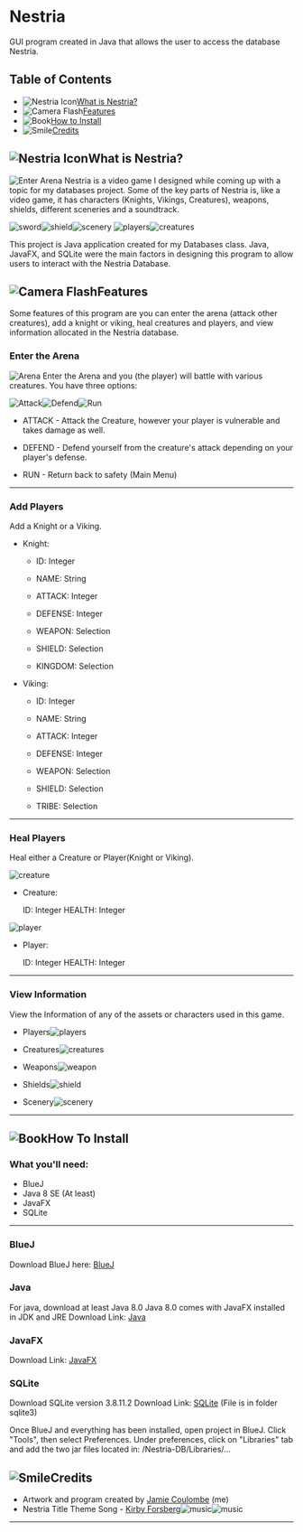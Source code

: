 # Nestria

GUI program created in Java that allows the user to access the database Nestria.

## Table of Contents

- ![Nestria Icon](/application/Images/NestriaIcon.png)[What is Nestria?](#what-is-nestria?)
- ![Camera Flash](/application/Images/lightbulb.png)[Features](#Features)
- ![Book](/application/Images/book.png)[How to Install](#how-to-install)
- ![Smile](/application/Images/smile.png)[Credits](#credits)

## ![Nestria Icon](/application/Images/NestriaIcon.png)What is Nestria? <a name = "what-is-nestria?"></a>
![Enter Arena](/application/Images/arena.png "Enter Arena Scene")
Nestria is a video game I designed while coming up with a topic for my databases project. Some of the key parts of Nestria is, like a video game, it has characters (Knights, Vikings, Creatures), weapons, shields, different sceneries and a soundtrack. 

![sword](/application/Images/sword.png)![shield](/application/Images/shield.png)![scenery](/application/Images/Dracotopia.png)
![players](/application/Images/player.png)![creatures](/application/Images/Creatures.png) 

This project is Java application created for my Databases class. Java, JavaFX, and SQLite were the main factors in designing this program to allow users to interact with the Nestria Database. 

## ![Camera Flash](/application/Images/lightbulb.png)Features <a name = "Features"> </a>
Some features of this program are you can enter the arena (attack other creatures), add a knight or viking, heal creatures and players, and view information allocated in the Nestria database. 

### Enter the Arena
![Arena](/application/Images/arena2.PNG)
Enter the Arena and you (the player) will battle with various creatures. You have three options:

![Attack](/application/Images/attack.PNG)![Defend](/application/Images/defend.PNG)![Run](/application/Images/runaway.PNG)

* ATTACK - Attack the Creature, however your player is vulnerable and takes damage as well.

* DEFEND - Defend yourself from the creature's attack depending on your player's defense. 

* RUN - Return back to safety 
(Main Menu)

----------------------------------------------------------------------------------------------------------------------------------------
### Add Players
Add a Knight or a Viking.

* Knight: 

	- ID: Integer

	- NAME: String

	- ATTACK: Integer

	- DEFENSE: Integer

	- WEAPON: Selection

	- SHIELD: Selection

	- KINGDOM: Selection

* Viking:
 
	- ID: Integer

	- NAME: String

	- ATTACK: Integer

	- DEFENSE: Integer

	- WEAPON: Selection

	- SHIELD: Selection

	- TRIBE: Selection
----------------------------------------------------------------------------------------------------------------------------------------
### Heal Players
Heal either a Creature or Player(Knight or Viking).

![creature](/application/Images/creature2.png) 
* Creature:

	ID: Integer
	HEALTH: Integer
	
![player](/application/Images/player2.png) 
* Player:

	ID: Integer
	HEALTH: Integer

----------------------------------------------------------------------------------------------------------------------------------------
### View Information
View the Information of any of the assets or characters used in this game. 

* Players![players](/application/Images/player.png) 

* Creatures![creatures](/application/Images/Creatures.png) 

* Weapons![weapon](/application/Images/weapon2.png) 

* Shields![shield](/application/Images/shield2.png) 

* Scenery![scenery](/application/Images/scenery.png) 
----------------------------------------------------------------------------------------------------------------------------------------

## ![Book](/application/Images/book.png)How To Install <a name = "how-to-install"> </a>
### What you'll need:
- BlueJ
- Java 8 SE (At least)
- JavaFX
- SQLite
----------------------------------------------------------------------------------------------------------------------------------------

### BlueJ
Download BlueJ here: [BlueJ](https://bluej.org/)

### Java
For java, download at least Java 8.0
Java 8.0 comes with JavaFX installed in JDK and JRE
Download Link: [Java](https://www.oracle.com/technetwork/java/javase/downloads/jre8-downloads-2133155.html)

### JavaFX
Download Link: [JavaFX](https://www.oracle.com/java/technologies/javafx2-archive-downloads.html)

### SQLite
Download SQLite version 3.8.11.2
Download Link: [SQLite](https://www.dropbox.com/sh/iyilxtepgswpdlm/AADmYlJ4QRYWn_eo9u4fPn0Aa?dl=0) (File is in folder sqlite3)

Once BlueJ and everything has been installed, open project in BlueJ. Click "Tools", then select Preferences. Under preferences, click on "Libraries" tab and add the two jar files located in: /Nestria-DB/Libraries/...

## ![Smile](/application/Images/smile.png)Credits <a name = "credits"> </a>
- Artwork and program created by [Jamie Coulombe](https://github.com/jcoolu) (me)
- Nestria Title Theme Song - [Kirby Forsberg](https://github.com/OtherKirby)![music](/application/Images/music.png)![music](/application/Images/music.png)
----------------------------------------------------------------------------
